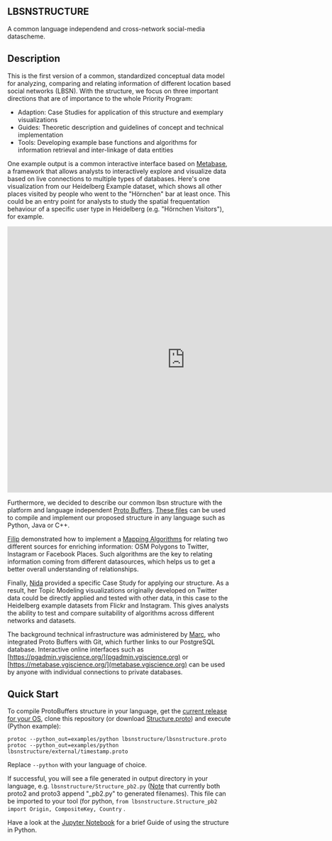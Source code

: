 ## LBSNSTRUCTURE

A common language independend and cross-network social-media datascheme.

## Description

This is the first version of a common, standardized conceptual data model for analyzing, comparing and relating information of different location based social networks (LBSN). With the structure, we focus on three important directions that are of importance to the whole Priority Program:

- Adaption: Case Studies for application of this structure and exemplary visualizations
- Guides: Theoretic description and guidelines of concept and technical implementation
- Tools: Developing example base functions and algorithms for information retrieval and inter-linkage of data entities

One example output is a common interactive interface based on [Metabase](https://github.com/metabase/metabase), a framework that allows analysts to interactively explore and visualize data based on live connections to multiple types of databases.
Here's one visualization from our Heidelberg Example dataset, which shows all other places visited by people who went to the "Hörnchen" bar at least once. This could be an entry point for analysts to study the spatial frequentation behaviour of a specific user type in Heidelberg (e.g. "Hörnchen Visitors"), for example.

<iframe    src="https://metabase.vgiscience.org/public/question/13ed0a1e-71e3-4505-bff2-2892d831d896"    frameborder="0"    width="800"    height="600"    allowtransparency></iframe>

Furthermore, we decided to describe our common lbsn structure with the platform and language independent [Proto Buffers](https://developers.google.com/protocol-buffers/). [These files](https://gitlab.vgiscience.de/lbsn/concept) can be used to compile and implement our proposed structure in any language such as Python, Java or C++.

[Filip](https://gitlab.vgiscience.de/Filip) demonstrated how to implement a [Mapping Algorithms](https://gitlab.vgiscience.de/Filip/point_location) for relating two different sources for enriching information: OSM Polygons to Twitter, Instagram or Facebook Places. Such algorithms are the key to relating information coming from different datasources, which helps us to get a better overall understanding of relationships.

Finally, [Nida](https://gitlab.vgiscience.de/nida.cilasun) provided a specific Case Study for applying our structure. As a result, her Topic Modeling visualizations originally developed on Twitter data could be directly applied and tested with other data, in this case to the Heidelberg example datasets from Flickr and Instagram. This gives analysts the ability to test and compare suitability of algorithms across different networks and datasets.

The background technical infrastructure was administered by [Marc](https://gitlab.vgiscience.de/ml), who integrated Proto Buffers with Git, which further links to our PostgreSQL database. Interactive online interfaces such as [https://pgadmin.vgiscience.org/](pgadmin.vgiscience.org) or [https://metabase.vgiscience.org/](metabase.vgiscience.org) can be used by anyone with individual connections to private databases.

## Quick Start

To compile ProtoBuffers structure in your language, get the [current release for your OS](https://developers.google.com/protocol-buffers/docs/downloads), clone this repository (or download [Structure.proto](lbsnstructure/Structure.proto)) and execute (Python example):

`protoc --python_out=examples/python lbsnstructure/lbsnstructure.proto`  
`protoc --python_out=examples/python lbsnstructure/external/timestamp.proto`  

Replace `--python` with your language of choice. 

If successful, you will see a file generated in output directory in your language, e.g. `lbsnstructure/Structure_pb2.py` ([Note](https://developers.google.com/protocol-buffers/docs/reference/python-generated) that currently both proto2 and proto3 append "_pb2.py" to generated filenames). 
This file can be imported to your tool (for python, `from lbsnstructure.Structure_pb2 import Origin, CompositeKey, Country` .

Have a look at the [Jupyter Notebook](examples/python/StructureTest.ipynb) for a brief Guide of using the structure in Python.